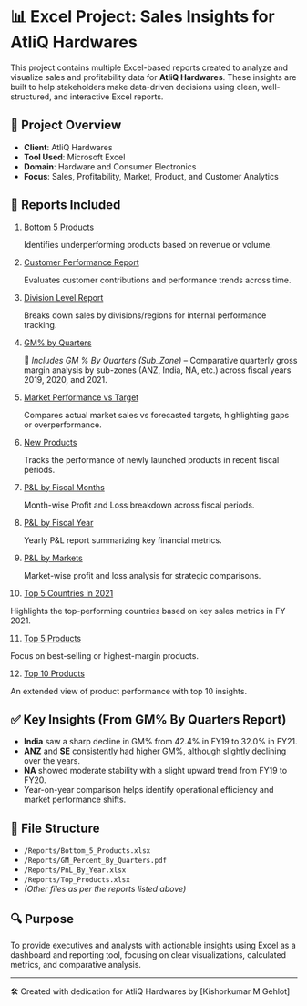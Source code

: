  # 📊 Excel Project: Sales Insights for AtliQ Hardwares

This project contains multiple Excel-based reports created to analyze and visualize sales and profitability data for **AtliQ Hardwares**. These insights are built to help stakeholders make data-driven decisions using clean, well-structured, and interactive Excel reports.

## 🏢 Project Overview

- **Client**: AtliQ Hardwares
- **Tool Used**: Microsoft Excel
- **Domain**: Hardware and Consumer Electronics
- **Focus**: Sales, Profitability, Market, Product, and Customer Analytics

## 📌 Reports Included

1. [Bottom 5 Products](https://github.com/kishorgehlot10/Excel-Sales-Analytics/blob/main/Bottom%205%20Products.pdf)

   Identifies underperforming products based on revenue or volume.

2. [Customer Performance Report](https://github.com/kishorgehlot10/Excel-Sales-Analytics/blob/main/Customer%20Performance%20Report.pdf)  

   Evaluates customer contributions and performance trends across time.

3. [Division Level Report](https://github.com/kishorgehlot10/Excel-Sales-Analytics/blob/main/Divison%20Level%20Report.pdf)  

   Breaks down sales by divisions/regions for internal performance tracking.

4. [GM% by Quarters](https://github.com/kishorgehlot10/Excel-Sales-Analytics/blob/main/GM%20%25%20By%20Quaters.pdf) 

   📄 *Includes GM % By Quarters (Sub_Zone)* – Comparative quarterly gross margin analysis by sub-zones (ANZ, India, NA, etc.) across fiscal years 2019, 2020, and 2021.

5. [Market Performance vs Target]()
      
   Compares actual market sales vs forecasted targets, highlighting gaps or overperformance.

6. [New Products]()
     
   Tracks the performance of newly launched products in recent fiscal periods.

7. [P&L by Fiscal Months]()
  
   Month-wise Profit and Loss breakdown across fiscal periods.

8. [P&L by Fiscal Year]()
     
   Yearly P&L report summarizing key financial metrics.

9. [P&L by Markets]()  

   Market-wise profit and loss analysis for strategic comparisons.

10. [Top 5 Countries in 2021]()

Highlights the top-performing countries based on key sales metrics in FY 2021.

11. [Top 5 Products]()  

Focus on best-selling or highest-margin products.

12. [Top 10 Products]()  

An extended view of product performance with top 10 insights.

## ✅ Key Insights (From GM% By Quarters Report)

- **India** saw a sharp decline in GM% from 42.4% in FY19 to 32.0% in FY21.
- **ANZ** and **SE** consistently had higher GM%, although slightly declining over the years.
- **NA** showed moderate stability with a slight upward trend from FY19 to FY20.
- Year-on-year comparison helps identify operational efficiency and market performance shifts.

## 📁 File Structure

- `/Reports/Bottom_5_Products.xlsx`
- `/Reports/GM_Percent_By_Quarters.pdf`
- `/Reports/PnL_By_Year.xlsx`
- `/Reports/Top_Products.xlsx`
- *(Other files as per the reports listed above)*

## 🔍 Purpose

To provide executives and analysts with actionable insights using Excel as a dashboard and reporting tool, focusing on clear visualizations, calculated metrics, and comparative analysis.

---

🛠 Created with dedication for AtliQ Hardwares by [Kishorkumar M Gehlot]
